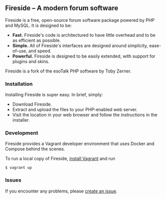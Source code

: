 ## Fireside – A modern forum software

Fireside is a free, open-source forum software package powered by PHP and MySQL. It is designed to be:

 - **Fast.** Fireside's code is architectured to have little overhead and to be as efficient as possible.
 - **Simple.** All of Fireside's interfaces are designed around simplicity, ease-of-use, and speed.
 - **Powerful.** Fireside is designed to be easily extended, with support for plugins and skins.

Fireside is a fork of the esoTalk PHP software by Toby Zerner.

### Installation

Installing Fireside is super easy. In brief, simply:

- Download Fireside.
- Extract and upload the files to your PHP-enabled web server.
- Visit the location in your web browser and follow the instructions in the installer.

### Development

Fireside provides a Vagrant developer environment that uses Docker and Compose behind the scenes.

To run a local copy of Fireside, [install Vagrant](https://docs.vagrantup.com/v2/installation/index.html) and run

```
$ vagrant up
```

### Issues

If you encounter any problems, please [create an issue](https://github.com/jsonnull/fireside/issues).
